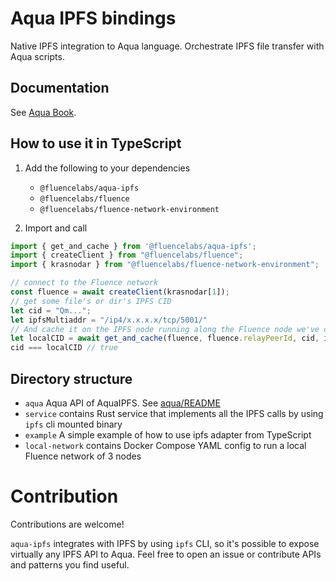 # Aqua IPFS bindings
Native IPFS integration to Aqua language. Orchestrate IPFS file transfer with Aqua scripts.

## Documentation
See [Aqua Book](https://fluence.dev/aqua-book/libraries/aqua-ipfs).

## How to use it in TypeScript
1. Add the following to your dependencies
   - `@fluencelabs/aqua-ipfs`
   - `@fluencelabs/fluence` 
   - `@fluencelabs/fluence-network-environment`

2. Import and call
```typescript
import { get_and_cache } from '@fluencelabs/aqua-ipfs';
import { createClient } from "@fluencelabs/fluence";
import { krasnodar } from "@fluencelabs/fluence-network-environment";

// connect to the Fluence network
const fluence = await createClient(krasnodar[1]);
// get some file's or dir's IPFS CID
let cid = "Qm...";
let ipfsMultiaddr = "/ip4/x.x.x.x/tcp/5001/"
// And cache it on the IPFS node running along the Fluence node we've connected to
let localCID = await get_and_cache(fluence, fluence.relayPeerId, cid, ipfs, { ttl: 10000 });
cid === localCID // true
```

## Directory structure
- `aqua` Aqua API of AquaIPFS. See [aqua/README](/aqua/README.md)
- `service` contains Rust service that implements all the IPFS calls by using `ipfs` cli mounted binary
- `example` A simple example of how to use ipfs adapter from TypeScript
- `local-network` contains Docker Compose YAML config to run a local Fluence network of 3 nodes

# Contribution
Contributions are welcome!

`aqua-ipfs` integrates with IPFS by using `ipfs` CLI, so it's possible to expose virtually any IPFS API to Aqua. Feel free to open an issue or contribute APIs and patterns you find useful.
